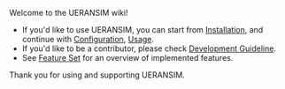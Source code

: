 Welcome to the UERANSIM wiki!

- If you'd like to use UERANSIM, you can start from [Installation](Installation), and continue with [Configuration](Configuration), [Usage](Usage).
- If you'd like to be a contributor, please check [Development Guideline](Development-Guideline).
- See [Feature Set](Feature-Set) for an overview of implemented features.

Thank you for using and supporting UERANSIM.
